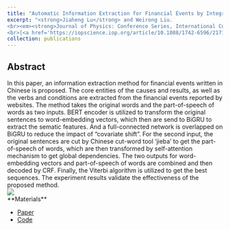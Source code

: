 ```yaml
---
title: "Automatic Information Extraction for Financial Events by Integrating BiGRU and Attention Mechanism"
excerpt: "<strong>Jiaheng Lu</strong> and Weirong Liu. 
<br><em><strong>Journal of Physics: Conference Series, International Conference on Computer, Big Data and Artificial Intelligence</strong></em>, 2022
<br>[<a href='https://iopscience.iop.org/article/10.1088/1742-6596/2171/1/012001'>Paper</a>], [<a href='https://github.com/JhengLu/Cause-Effect-Relation-Extraction-from-Text-of-Financial-Events'>Code</a>]"
collection: publications
---
```


[//]: # (**Jiaheng Lu** and Weirong Liu.)

[//]: # (<br>*Journal of Physics: Conference Series, International Conference on Computer, Big Data and Artificial Intelligence*, 2022)

[//]: # (<br>[[Paper]&#40;https://iopscience.iop.org/article/10.1088/1742-6596/2171/1/012001&#41;], [[Code]&#40;https://github.com/JhengLu/Cause-Effect-Relation-Extraction-from-Text-of-Financial-Events&#41;])


<h2>Abstract</h2>
In this paper, an information extraction method for financial events written in Chinese is proposed. The core entities of the causes and results, as well as the verbs and
conditions are extracted from the financial events reported by websites. The method takes the original words and the part-of-speech of words as two inputs. BERT encoder is utilized to
transform the original sentences to word-embedding vectors, which then are send to BiGRU to extract the sematic features. And a full-connected network is overlapped on BiGRU to reduce
the impact of “covariate shift”. For the second input, the original sentences are cut by Chinese cut-word tool ‘jieba’ to get the part-of-speech of words, which are then transformed by
self-attention mechanism to get global dependencies. The two outputs for word-embedding vectors and part-of-speech of words are combined and then decoded by CRF. Finally, the
Viterbi algorithm is utilized to get the best sequences. The experiment results validate the effectiveness of the proposed method.

<br>
<img src='/images/NLP-arch-new.jpg'>

<br>
**Materials**
<ul>
<li><a href="https://iopscience.iop.org/article/10.1088/1742-6596/2171/1/012001">Paper</a></li>
<li><a href="https://github.com/JhengLu/Cause-Effect-Relation-Extraction-from-Text-of-Financial-Events">Code</a></li>
</ul>
